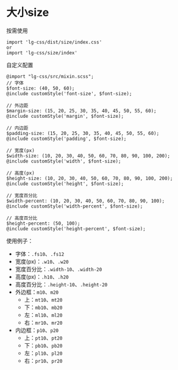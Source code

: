 # 大小size

按需使用

```按需使用
import 'lg-css/dist/size/index.css'
or
import 'lg-css/size/index'
```

自定义配置

```自定义配置
@import "lg-css/src/mixin.scss";
// 字体
$font-size: (40, 50, 60);
@include customStyle('font-size', $font-size);

// 外边距
$margin-size: (15, 20, 25, 30, 35, 40, 45, 50, 55, 60);
@include customStyle('margin', $font-size);

// 内边距
$padding-size: (15, 20, 25, 30, 35, 40, 45, 50, 55, 60);
@include customStyle('padding', $font-size);

// 宽度(px)
$width-size: (10, 20, 30, 40, 50, 60, 70, 80, 90, 100, 200);
@include customStyle('width', $font-size);

// 高度(px)
$height-size: (10, 20, 30, 40, 50, 60, 70, 80, 90, 100, 200);
@include customStyle('height', $font-size);

// 宽度百分比
$width-percent: (10, 20, 30, 40, 50, 60, 70, 80, 90, 100);
@include customStyle('width-percent', $font-size);

// 高度百分比
$height-percent: (50, 100);
@include customStyle('height-percent', $font-size);
```

使用例子：

* 字体：`.fs10`、`.fs12`
* 宽度(px)：`.w10`、`.w20`
* 宽度百分比：`.width-10`、`.width-20`
* 高度(px)：`.h10`、`.h20`
* 高度百分比：`.height-10`、`.height-20`
* 外边框：`m10`、`m20`
    - 上：`mt10`、`mt20`
    - 下：`mb10`、`mb20`
    - 左：`ml10`、`ml20`
    - 右：`mr10`、`mr20`
* 内边框：`p10`、`p20`
    - 上：`pt10`、`pt20`
    - 下：`pb10`、`pb20`
    - 左：`pl10`、`pl20`
    - 右：`pr10`、`pr20`
